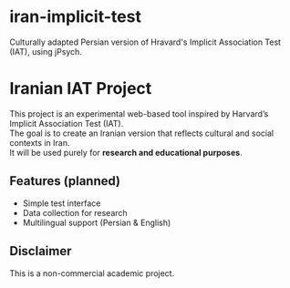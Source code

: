 # iran-implicit-test
Culturally adapted Persian version of Hravard's Implicit Association Test (IAT), using jPsych.
# Iranian IAT Project

This project is an experimental web-based tool inspired by Harvard’s Implicit Association Test (IAT).  
The goal is to create an Iranian version that reflects cultural and social contexts in Iran.  
It will be used purely for **research and educational purposes**.  

## Features (planned)
- Simple test interface
- Data collection for research
- Multilingual support (Persian & English)

## Disclaimer
This is a non-commercial academic project.
